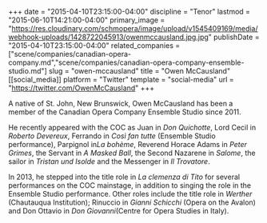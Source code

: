 +++
date = "2015-04-10T23:15:00-04:00"
discipline = "Tenor"
lastmod = "2015-06-10T14:21:00-04:00"
primary_image = "https://res.cloudinary.com/schmopera/image/upload/v1545409169/media/webhook-uploads/1428722045913/owenmccausland.jpg.jpg"
publishDate = "2015-04-10T23:15:00-04:00"
related_companies = ["scene/companies/canadian-opera-company.md","scene/companies/canadian-opera-company-ensemble-studio.md"]
slug = "owen-mccausland"
title = "Owen McCausland"
[[social_media]]
platform = "Twitter"
template = "social-media"
url = "https://twitter.com/OwenMcCausland"
+++

<p>
	A native of St. John, New Brunswick, Owen McCausland has been a member of the Canadian Opera Company Ensemble Studio since 2011.
</p>
<p>
	He recently appeared with the COC as Juan in <i>Don Quichotte</i>, Lord Cecil in <i>Roberto Devereux</i>, Ferrando in <i>Così fan tutte</i> (Ensemble Studio performance), Parpignol in<i>La bohème</i>, Reverend Horace Adams in <i>Peter Grimes</i>, the Servant in <i>A Masked Ball</i>, the Second Nazarene in <i>Salome</i>, the sailor in <i>Tristan und Isolde </i>and the Messenger in <i>Il Trovatore</i>.
</p>
<p>
	In 2013, he stepped into the title role in <i>La clemenza di Tito</i> for several performances on the COC mainstage, in addition to singing the role in the Ensemble Studio performance. Other roles include the title role in <i>Werther</i> (Chautauqua Institution); Rinuccio in <i>Gianni Schicchi</i> (Opera on the Avalon) and Don Ottavio in <i>Don Giovanni</i>(Centre for Opera Studies in Italy).
</p>
